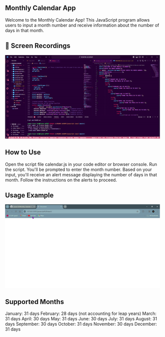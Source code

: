 ## Monthly Calendar App
Welcome to the Monthly Calendar App! This JavaScript program allows users to input a month number and receive information about the number of days in that month.

## 🎥 Screen Recordings
![Browsing Music GIF](./screenshots/screenrecord1.gif)

## How to Use
Open the script file calendar.js in your code editor or browser console.
Run the script.
You'll be prompted to enter the month number.
Based on your input, you'll receive an alert message displaying the number of days in that month.
Follow the instructions on the alerts to proceed.

## Usage Example
![Browsing Music GIF](./screenshots/screenrecord.gif)

## Supported Months
January: 31 days
February: 28 days (not accounting for leap years)
March: 31 days
April: 30 days
May: 31 days
June: 30 days
July: 31 days
August: 31 days
September: 30 days
October: 31 days
November: 30 days
December: 31 days

